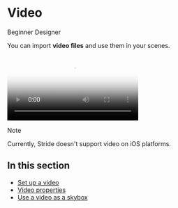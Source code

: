 # Video

<span class="badge text-bg-primary">Beginner</span>
<span class="badge text-bg-success">Designer</span>

You can import **video files** and use them in your scenes.

<p>
<video autoplay loop class="responsive-video" poster="media/video-thumbnail.jpg">
   <source src="media/video-in-game.mp4" type="video/mp4">
</video>
</p>

> [!Note]
> Currently, Stride doesn't support video on iOS platforms.

## In this section

* [Set up a video](set-up-a-video.md)
* [Video properties](video-properties.md)
* [Use a video as a skybox](use-a-video-as-a-skybox.md)